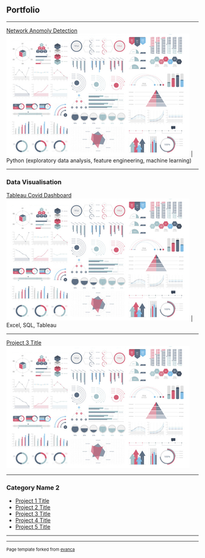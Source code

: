 ## Portfolio

---
[Network Anomoly Detection](/pdf/sample_presentation.pdf)
<img src="images/dummy_thumbnail.jpg?raw=true"/>
| Python (exploratory data analysis, feature engineering, machine learning)

---

### Data Visualisation

[Tableau Covid Dashboard](/covid_dashboard_tableau) 
<img src="images/dummy_thumbnail.jpg?raw=true"/>
| Excel, SQL, Tableau 

---
[Project 3 Title](http://example.com/)
<img src="images/dummy_thumbnail.jpg?raw=true"/>

---

### Category Name 2

- [Project 1 Title](http://example.com/)
- [Project 2 Title](http://example.com/)
- [Project 3 Title](http://example.com/)
- [Project 4 Title](http://example.com/)
- [Project 5 Title](http://example.com/)

---




---
<p style="font-size:11px">Page template forked from <a href="https://github.com/evanca/quick-portfolio">evanca</a></p>
<!-- Remove above link if you don't want to attibute -->
